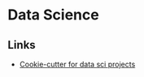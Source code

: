 # Data Science


## Links
* [Cookie-cutter for data sci projects](http://drivendata.github.io/cookiecutter-data-science/)
